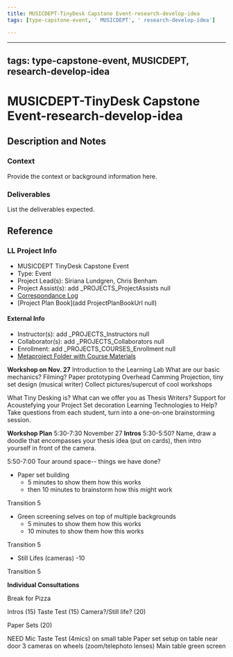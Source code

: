 ```yaml
---
title: MUSICDEPT-TinyDesk Capstone Event-research-develop-idea
tags: [type-capstone-event, ' MUSICDEPT', ' research-develop-idea']

---
```


---
tags: type-capstone-event, MUSICDEPT, research-develop-idea
---

# MUSICDEPT-TinyDesk Capstone Event-research-develop-idea

## Description and Notes

### Context
Provide the context or background information here.

### Deliverables
List the deliverables expected.


## Reference
### LL Project Info
* MUSICDEPT TinyDesk Capstone Event
* Type: Event
* Project Lead(s): Siriana Lundgren, Chris Benham
* Project Assist(s): add _PROJECTS_ProjectAssists null
* [Correspondance Log](https://drive.google.com/drive/folders/11Ww-4B4AexxiOeSzgBqXVwVB84Mf6VO5?usp=drive_link)
* [Project Plan Book](add ProjectPlanBookUrl null)

#### External Info
* Instructor(s): add _PROJECTS_Instructors null
* Collaborator(s): add _PROJECTS_Collaborators null
* Enrollment: add _PROJECTS_COURSES_Enrollment null
* [Metaproject Folder with Course Materials](https://drive.google.com/drive/folders/17F9cUe0T1_hlqHO7DX2qQpGF3dhVOPb1)

**Workshop on Nov. 27**
Introduction to the Learning Lab
What are our basic mechanics? 
Filming? 
Paper prototyping
Overhead Camming
Projection, tiny set design (musical writer)
Collect pictures/supercut of cool workshops


What Tiny Desking is? 
 What can we offer you as Thesis Writers? 
 Support for Acoustefying your Project
Set decoration
     Learning Technologies to Help?
     Take questions from each student, turn into a one-on-one brainstorming session. 
     
     
**Workshop Plan**
5:30-7:30 November 27
**Intros**
5:30-5:50?
Name, draw a doodle that encompasses your thesis idea (put on cards), then intro yourself in front of the camera.

5:50-7:00
Tour around space-- things we have done?
- Paper set building
    - 5 minutes to show them how this works
    - then 10 minutes to brainstorm how this might work

Transition 5

- Green screening selves on top of multiple backgrounds
    - 5 minutes to show them how this works
    - 10 minutes to show them how this works

Transition 5

- Still Lifes (cameras)
    -10

Transition 5

**Individual Consultations**

Break for Pizza

Intros (15)
Taste Test (15)
Camera?/Still life? (20)


Paper Sets (20)


NEED
Mic Taste Test (4mics) on small table 
Paper set setup on table near door
3 cameras on wheels (zoom/telephoto lenses)
Main table green screen






